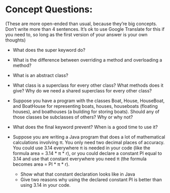 # Concept Questions:
(These are more open-ended than usual, because they’re big concepts. Don’t write more than 4 sentences. It’s ok to use Google Translate for this if you need to, so long as the first version of your answer is your own thoughts)

- What does the super keyword do?

- What is the difference between overriding a method and overloading a method?

- What is an abstract class?  

- What class is a superclass for every other class? What methods does it give? Why do we need a shared superclass for every other class?

- Suppose you have a program with the classes Boat, House, HouseBoat, and BoatHouse for representing boats, houses, houseboats (floating houses), and boathouses (a building for storing boats). Should any of those classes be subclasses of others? Why or why not?

- What does the final keyword prevent? When is a good time to use it?

- Suppose you are writing a Java program that does a lot of mathematical calculations involving π. You only need two decimal places of accuracy. You could use 3.14 everywhere π is needed in your code (like the formula area = 3.14 * π * r), or you could declare a constant PI equal to 3.14  and use that constant everywhere you need π (the formula becomes area = PI * π * r).
  - Show what that constant declaration looks like in Java
  - Give two reasons why using the declared constant PI is better than using 3.14 in your code.
